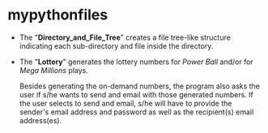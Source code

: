 # mypythonfiles


- The "**Directory_and_File_Tree**" creates a file tree-like structure indicating each sub-directory and file inside the directory.
- The "**Lottery**" generates the lottery numbers for _Power Ball_ and/or for _Mega Millions_ plays. 

  Besides generating the on-demand numbers, the program also asks the user if s/he wants to send and email with those generated numbers. 
  If the user selects to send and email, s/he will have to provide the sender's email address and password as well as the recipient(s) email address(es).
